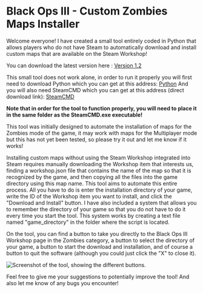 # Black Ops III - Custom Zombies Maps Installer
Welcome everyone! I have created a small tool entirely coded in Python that allows players who do not have Steam to automatically download and install custom maps that are available on the Steam Workshop!

You can download the latest version here : [Version 1.2](https://github.com/alexandre-hemery/bo3-cm-maps-installer/releases/tag/release-1.2)

This small tool does not work alone, in order to run it properly you will first need to download Python which you can get at this address: [Python](https://www.python.org/downloads/)
And you will also need SteamCMD which you can get at this address (direct download link): [SteamCMD](https://steamcdn-a.akamaihd.net/client/installer/steamcmd.zip)

**Note that in order for the tool to function properly, you will need to place it in the same folder as the SteamCMD.exe executable!**

This tool was initially designed to automate the installation of maps for the Zombies mode of the game, it may work with maps for the Multiplayer mode but this has not yet been tested, so please try it out and let me know if it works!

Installing custom maps without using the Steam Workshop integrated into Steam requires manually downloading the Workshop item that interests us, finding a workshop.json file that contains the name of the map so that it is recognized by the game, and then copying all the files into the game directory using this map name. This tool aims to automate this entire process. All you have to do is enter the installation directory of your game, write the ID of the Workshop item you want to install, and click the "Download and Install" button. I have also included a system that allows you to remember the directory of your game so that you do not have to do it every time you start the tool. This system works by creating a text file named "game_directory" in the folder where the script is located.

On the tool, you can find a button to take you directly to the Black Ops III Workshop page in the Zombies category, a button to select the directory of your game, a button to start the download and installation, and of course a button to quit the software (although you could just click the "X" to close it).

![Screenshot of the tool, showing the different buttons.](https://i.imgur.com/VmPqSCM.png)

Feel free to give me your suggestions to potentially improve the tool! And also let me know of any bugs you encounter!
